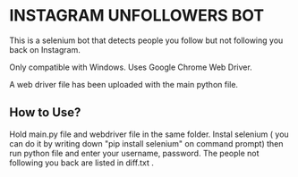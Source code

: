 # INSTAGRAM UNFOLLOWERS BOT
  This is a selenium bot that detects people you follow but not following you back on Instagram.

  Only compatible with Windows.
  Uses Google Chrome Web Driver.
  
  A web driver file has been uploaded with the main python file.
  
## How to Use?
  Hold main.py file and webdriver file in the same folder. Instal selenium ( you can do it by writing down "pip install selenium" on command prompt) then
  run python file and enter your username, password. The people not following you back are listed in diff.txt .
